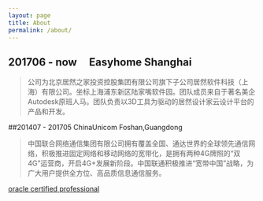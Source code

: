 ```yaml
---
layout: page
title: About
permalink: /about/
---
```


## 201706 - now &nbsp;&nbsp;&nbsp;&nbsp;Easyhome Shanghai  
>公司为北京居然之家投资控股集团有限公司旗下子公司居然软件科技（上海）有限公司。坐标上海浦东新区陆家嘴软件园。团队成员来自于著名美企Autodesk原班人马。团队负责以3D工具为驱动的居然设计家云设计平台的产品和开发。  

##201407 - 201705 ChinaUnicom Foshan,Guangdong
>中国联合网络通信集团有限公司拥有覆盖全国、通达世界的全球领先通信网络，积极推进固定网络和移动网络的宽带化，是拥有两种4G牌照的“双4G”运营商，开启4G+发展新阶段。中国联通积极推进“宽带中国”战略，为广大用户提供全方位、高品质信息通信服务。  

[oracle certified professional](https://greenwichmt.github.io/resume/eCertificate.pdf)
